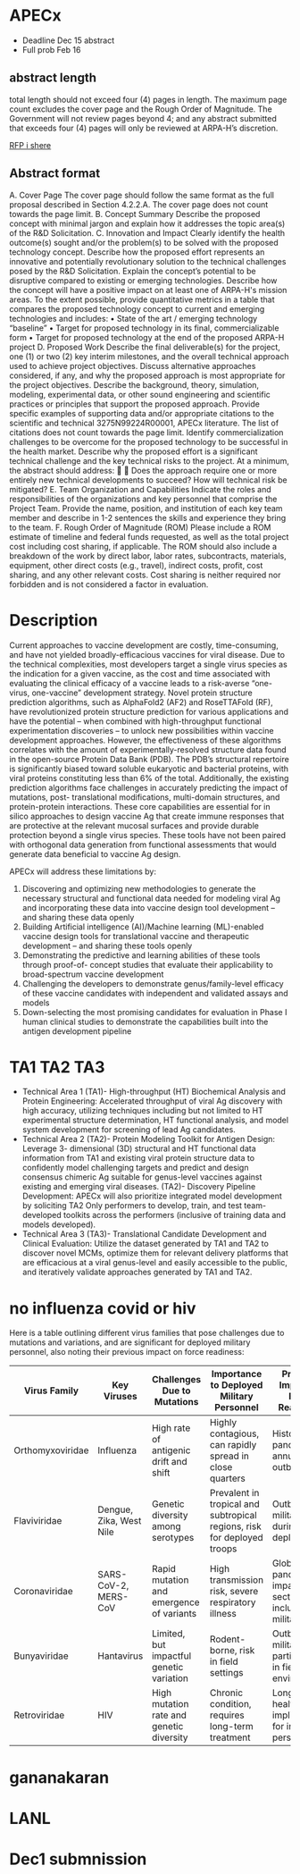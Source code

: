 # APECx

+ Deadline Dec 15 abstract
+ Full prob Feb 16

## abstract length
total length should not exceed four (4) pages in length. The maximum page count excludes the cover page
and the Rough Order of Magnitude. The Government will not review pages beyond 4; and any
abstract submitted that exceeds four (4) pages will only be reviewed at ARPA-H’s discretion.

[RFP i shere](/uploads/75N99224R00001+APECx+Amd+No.+1.pdf)


## Abstract format

A. Cover Page
The cover page should follow the same format as the full proposal described in Section 4.2.2.A.
The cover page does not count towards the page limit.
B. Concept Summary
Describe the proposed concept with minimal jargon and explain how it addresses the topic
area(s) of the R&D Solicitation.
C. Innovation and Impact
Clearly identify the health outcome(s) sought and/or the problem(s) to be solved with the
proposed technology concept. Describe how the proposed effort represents an innovative and
potentially revolutionary solution to the technical challenges posed by the R&D Solicitation.
Explain the concept’s potential to be disruptive compared to existing or emerging technologies.
Describe how the concept will have a positive impact on at least one of ARPA-H's mission areas.
To the extent possible, provide quantitative metrics in a table that compares the proposed
technology concept to current and emerging technologies and includes:
• State of the art / emerging technology “baseline”
• Target for proposed technology in its final, commercializable form
• Target for proposed technology at the end of the proposed ARPA-H project
D. Proposed Work
Describe the final deliverable(s) for the project, one (1) or two (2) key interim milestones, and
the overall technical approach used to achieve project objectives. Discuss alternative approaches
considered, if any, and why the proposed approach is most appropriate for the project objectives.
Describe the background, theory, simulation, modeling, experimental data, or other sound
engineering and scientific practices or principles that support the proposed approach. Provide
specific examples of supporting data and/or appropriate citations to the scientific and technical
3275N99224R00001, APECx
literature. The list of citations does not count towards the page limit. Identify commercialization
challenges to be overcome for the proposed technology to be successful in the health market.
Describe why the proposed effort is a significant technical challenge and the key technical risks
to the project. At a minimum, the abstract should address:


Does the approach require one or more entirely new technical developments to succeed?
How will technical risk be mitigated?
E. Team Organization and Capabilities
Indicate the roles and responsibilities of the organizations and key personnel that comprise the
Project Team. Provide the name, position, and institution of each key team member and describe
in 1-2 sentences the skills and experience they bring to the team.
F. Rough Order of Magnitude (ROM)
Please include a ROM estimate of timeline and federal funds requested, as well as the total
project cost including cost sharing, if applicable. The ROM should also include a breakdown of
the work by direct labor, labor rates, subcontracts, materials, equipment, other direct costs (e.g.,
travel), indirect costs, profit, cost sharing, and any other relevant costs. Cost sharing is neither
required nor forbidden and is not considered a factor in evaluation.

# Description
Current approaches to vaccine development are costly, time-consuming, and have not yielded
broadly-efficacious vaccines for viral disease. Due to the technical complexities, most
developers target a single virus species as the indication for a given vaccine, as the cost and time
associated with evaluating the clinical efficacy of a vaccine leads to a risk-averse “one-virus,
one-vaccine” development strategy. Novel protein structure prediction algorithms, such as
AlphaFold2 (AF2) and RoseTTAFold (RF), have revolutionized protein structure prediction for
various applications and have the potential – when combined with high-throughput functional
experimentation discoveries – to unlock new possibilities within vaccine development
approaches. However, the effectiveness of these algorithms correlates with the amount of
experimentally-resolved structure data found in the open-source Protein Data Bank (PDB). The
PDB’s structural repertoire is significantly biased toward soluble eukaryotic and bacterial
proteins, with viral proteins constituting less than 6% of the total. Additionally, the existing
prediction algorithms face challenges in accurately predicting the impact of mutations, post-
translational modifications, multi-domain structures, and protein-protein interactions. These core
capabilities are essential for in silico approaches to design vaccine Ag that create immune
responses that are protective at the relevant mucosal surfaces and provide durable protection
beyond a single virus species. These tools have not been paired with orthogonal data generation
from functional assessments that would generate data beneficial to vaccine Ag design.

APECx will address these limitations by:

1. Discovering and optimizing new methodologies to generate the necessary structural and
functional data needed for modeling viral Ag and incorporating these data into vaccine
design tool development – and sharing these data openly
2. Building Artificial intelligence (AI)/Machine learning (ML)-enabled vaccine design tools
for translational vaccine and therapeutic development – and sharing these tools openly
3. Demonstrating the predictive and learning abilities of these tools through proof-of-
concept studies that evaluate their applicability to broad-spectrum vaccine development
4. Challenging the developers to demonstrate genus/family-level efficacy of these vaccine
candidates with independent and validated assays and models
5. Down-selecting the most promising candidates for evaluation in Phase I human clinical
studies to demonstrate the capabilities built into the antigen development pipeline



# TA1 TA2 TA3

+ Technical Area 1 (TA1)- High-throughput (HT) Biochemical Analysis and Protein
Engineering: Accelerated throughput of viral Ag discovery with high accuracy, utilizing
techniques including but not limited to HT experimental structure determination, HT
functional analysis, and model system development for screening of lead Ag candidates.
+ Technical Area 2 (TA2)- Protein Modeling Toolkit for Antigen Design: Leverage 3-
dimensional (3D) structural and HT functional data information from TA1 and existing
viral protein structure data to confidently model challenging targets and predict and
design consensus chimeric Ag suitable for genus-level vaccines against existing and
emerging viral diseases. (TA2)- Discovery Pipeline Development: APECx will also
prioritize integrated model development by soliciting TA2 Only performers to
develop, train, and test team-developed toolkits across the performers (inclusive of
training data and models developed).
+ Technical Area 3 (TA3)- Translational Candidate Development and Clinical
Evaluation: Utilize the dataset generated by TA1 and TA2 to discover novel MCMs,
optimize them for relevant delivery platforms that are efficacious at a viral genus-level
and easily accessible to the public, and iteratively validate approaches generated by TA1
and TA2.

# no influenza covid or hiv


Here is a table outlining different virus families that pose challenges due to mutations and variations, and are significant for deployed military personnel, also noting their previous impact on force readiness:

| Virus Family     | Key Viruses            | Challenges Due to Mutations                | Importance to Deployed Military Personnel                               | Previous Impact on Force Readiness                                |
|------------------|------------------------|--------------------------------------------|------------------------------------------------------------------------|------------------------------------------------------------------|
| Orthomyxoviridae | Influenza              | High rate of antigenic drift and shift     | Highly contagious, can rapidly spread in close quarters                | Historical pandemics, annual outbreaks                           |
| Flaviviridae     | Dengue, Zika, West Nile| Genetic diversity among serotypes          | Prevalent in tropical and subtropical regions, risk for deployed troops| Outbreaks in military during deployments                         |
| Coronaviridae    | SARS-CoV-2, MERS-CoV   | Rapid mutation and emergence of variants   | High transmission risk, severe respiratory illness                     | Global pandemic, impacted all sectors including military         |
| Bunyaviridae     | Hantavirus             | Limited, but impactful genetic variation   | Rodent-borne, risk in field settings                                   | Outbreaks in military, particularly in field environments        |
| Retroviridae     | HIV                    | High mutation rate and genetic diversity   | Chronic condition, requires long-term treatment                        | Long-term health implications for infected personnel             |







# gananakaran

# LANL

# Dec1 submnission